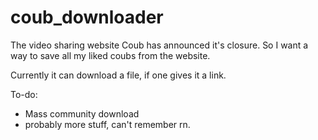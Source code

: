 # coub_downloader
The video sharing website Coub has announced it's closure. So I want a way to save all my liked coubs from the website.


Currently it can download a file, if one gives it a link.

To-do:
* Mass community download
* probably more stuff, can't remember rn.